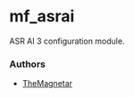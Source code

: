mf_asrai
========

ASR AI 3 configuration module.

### Authors

- [TheMagnetar](http://github.com/TheMagnetar)
